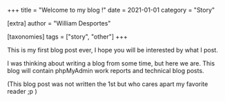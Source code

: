 +++
title = "Welcome to my blog !"
date = 2021-01-01
category = "Story"

[extra]
author = "William Desportes"

[taxonomies]
tags = ["story", "other"]
+++

This is my first blog post ever, I hope you will be interested by what I post.

<!-- more -->

I was thinking about writing a blog from some time, but here we are.
This blog will contain phpMyAdmin work reports and technical blog posts.

(This blog post was not written the 1st but who cares apart my favorite reader ;p )
